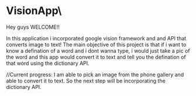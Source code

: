 # VisionApp\
Hey guys WELCOME!!

In this application i incorporated google vision framework and and API that converts image to text!
The main objective of this project is that if i want to know a defination of a word and i dont wanna type,
i would just take a pic of the word and this app would convert it to text and tell you the defination of that word using the dictionary API. 

//Current progress:
I am able to pick an image from the phone gallery and able to convert it to text.
So the next step will be incorporating the dictionary API.
